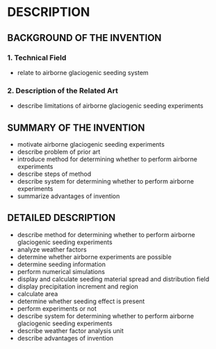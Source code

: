 # DESCRIPTION

## BACKGROUND OF THE INVENTION

### 1. Technical Field

- relate to airborne glaciogenic seeding system

### 2. Description of the Related Art

- describe limitations of airborne glaciogenic seeding experiments

## SUMMARY OF THE INVENTION

- motivate airborne glaciogenic seeding experiments
- describe problem of prior art
- introduce method for determining whether to perform airborne experiments
- describe steps of method
- describe system for determining whether to perform airborne experiments
- summarize advantages of invention

## DETAILED DESCRIPTION

- describe method for determining whether to perform airborne glaciogenic seeding experiments
- analyze weather factors
- determine whether airborne experiments are possible
- determine seeding information
- perform numerical simulations
- display and calculate seeding material spread and distribution field
- display precipitation increment and region
- calculate area
- determine whether seeding effect is present
- perform experiments or not
- describe system for determining whether to perform airborne glaciogenic seeding experiments
- describe weather factor analysis unit
- describe advantages of invention

